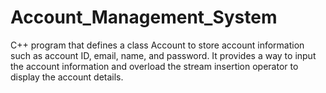 # Account_Management_System
C++ program that defines a class Account to store account information such as account ID, email, name, and password. It provides a way to input the account information and overload the stream insertion operator to display the account details.
